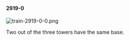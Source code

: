 #### 2919-0
![train-2919-0-0.png](https://github.com/lil-lab/nlvr/raw/master/nlvr/train/images/2/train-2919-0-0.png "train-2919-0-0.png")

Two out of the three towers have the same base.